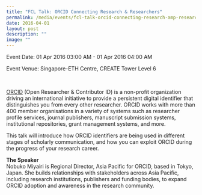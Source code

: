 ```yaml
---
title: "FCL Talk: ORCID Connecting Research & Researchers"
permalink: /media/events/fcl-talk-orcid-connecting-research-amp-researchers/
date: 2016-04-01
layout: post
description: ""
image: ""
---
```



Event Date: 01 Apr 2016 03:00 AM - 01 Apr 2016 04:00 AM

Event Venue: Singapore-ETH Centre, CREATE Tower Level 6

[  
](http://orcid.org/)

[ORCID](http://orcid.org/) (Open Researcher & Contributor ID) is a non-profit organization driving an international initiative to provide a persistent digital identifier that distinguishes you from every other researcher. ORCID works with more than 400 member organisations in a variety of systems such as researcher profile services, journal publishers, manuscript submission systems, institutional repositories, grant management systems, and more.

This talk will introduce how ORCID identifiers are being used in different stages of scholarly communication, and how you can exploit ORCID during the progress of your research career.  
  
  
**The Speaker**  
Nobuko Miyairi is Regional Director, Asia Pacific for ORCID, based in Tokyo, Japan. She builds relationships with stakeholders across Asia Pacific, including research institutions, publishers and funding bodies, to expand ORCID adoption and awareness in the research community.